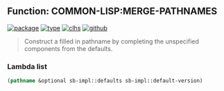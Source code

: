 ## Function: COMMON-LISP:MERGE-PATHNAMES
[![package](https://img.shields.io/badge/Package-COMMON--LISP-5f9ea0.svg?style=social&colorA=999999)](../) [![type](https://img.shields.io/badge/Type-Function-5f9ea0.svg?style=social&colorA=999999)](../#function) [![clhs](https://img.shields.io/badge/CLHS-MERGE--PATHNAMES-5f9ea0.svg?style=social&colorA=999999)](http://www.lispworks.com/documentation/HyperSpec/Body/f_merge_.htm) [![github](https://img.shields.io/badge/GitHub-View_the_source-5f9ea0.svg?style=social&colorA=999999&logo=github)](https://github.com/sbcl/sbcl/blob/master/src/code/target-pathname.lisp/) 

> Construct a filled in pathname by completing the unspecified components
> from the defaults.

### Lambda list
```cl
(pathname &optional sb-impl::defaults sb-impl::default-version)
```
